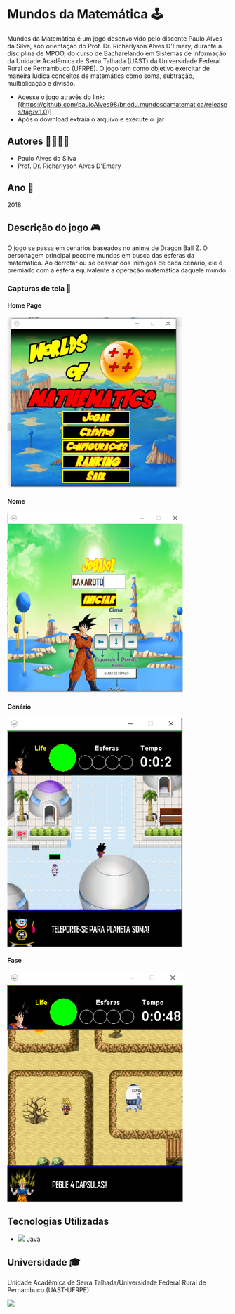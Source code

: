 

# Mundos da Matemática 🕹️

Mundos da Matemática é um jogo desenvolvido pelo discente Paulo Alves da Silva, sob orientação do Prof. Dr. Richarlyson Alves D'Emery, durante a disciplina de MPOO, do curso de Bacharelando em Sistemas de Informação da Unidade Acadêmica de Serra Talhada (UAST) da Universidade Federal Rural de Pernambuco (UFRPE). 
O jogo tem como objetivo exercitar de maneira lúdica conceitos de matemática como soma, subtração, multiplicação e divisão.

- Acesse o jogo através do link: [(https://github.com/pauloAlves98/br.edu.mundosdamatematica/releases/tag/v.1.0)]
- Após o download extraia o arquivo e execute o .jar

## Autores 👨‍💻👨‍🏫

- Paulo Alves da Silva
- Prof. Dr. Richarlyson Alves D'Emery

## Ano 📅

2018

## Descrição do jogo 🎮

O jogo se passa em cenários baseados no anime de Dragon Ball Z. O personagem principal pecorre mundos em busca das esferas da matemática. Ao derrotar ou se desviar dos inimigos de cada cenário, ele é premiado com a esfera equivalente a operação matemática daquele mundo.

### Capturas de tela 📸

#### Home Page
<img src="Outros/CAPTURAS/ENTRADA.PNG" width="400">

#### Nome
<img src="Outros/CAPTURAS/NOME.PNG" width="400">

#### Cenário
<img src="Outros/CAPTURAS/JOGANDO1.PNG" width="400">

#### Fase
<img src="Outros/CAPTURAS/FASE2.PNG" width="400">

## Tecnologias Utilizadas

- <img src="https://img.icons8.com/color/48/000000/java-coffee-cup-logo--v1.png"/> Java

## Universidade 🎓

Unidade Acadêmica de Serra Talhada/Universidade Federal Rural de Pernambuco (UAST-UFRPE)

<img src="https://user-images.githubusercontent.com/40782426/231604362-d0c5e2af-8bf7-447f-a574-1c679b885e8d.png" width="300">

